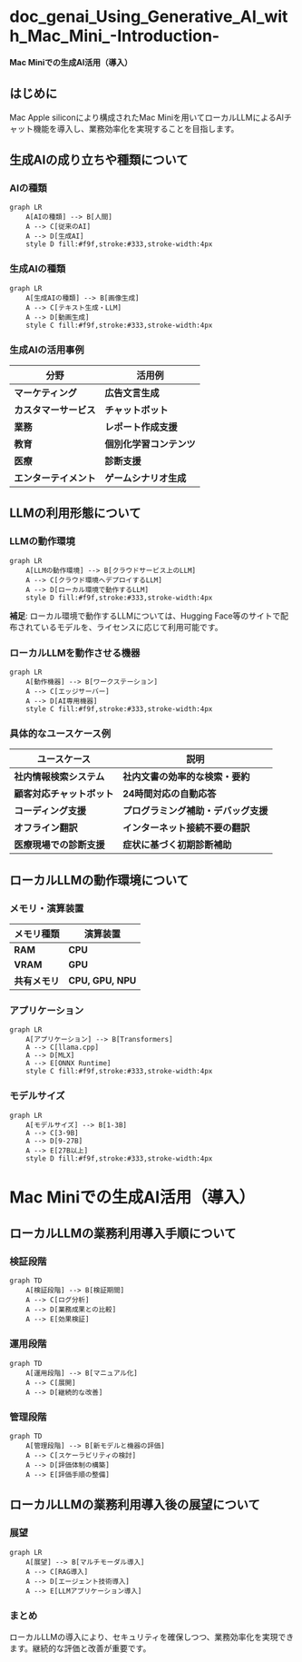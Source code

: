 # **doc_genai_Using_Generative_AI_with_Mac_Mini_-Introduction-**
**Mac Miniでの生成AI活用（導入）**

## **はじめに**

Mac Apple siliconにより構成されたMac Miniを用いてローカルLLMによるAIチャット機能を導入し、業務効率化を実現することを目指します。

## **生成AIの成り立ちや種類について**

### **AIの種類**

```mermaid
graph LR
    A[AIの種類] --> B[人間]
    A --> C[従来のAI]
    A --> D[生成AI]
    style D fill:#f9f,stroke:#333,stroke-width:4px
```

### **生成AIの種類**

```mermaid
graph LR
    A[生成AIの種類] --> B[画像生成]
    A --> C[テキスト生成・LLM]
    A --> D[動画生成]
    style C fill:#f9f,stroke:#333,stroke-width:4px
```

### **生成AIの活用事例**

| **分野** | **活用例** |
|------|--------|
| **マーケティング** | **広告文言生成** |
| **カスタマーサービス** | **チャットボット** |
| **業務** | **レポート作成支援** |
| **教育** | **個別化学習コンテンツ** |
| **医療** | **診断支援** |
| **エンターテイメント** | **ゲームシナリオ生成** |

## **LLMの利用形態について**

### **LLMの動作環境**

```mermaid
graph LR
    A[LLMの動作環境] --> B[クラウドサービス上のLLM]
    A --> C[クラウド環境へデプロイするLLM]
    A --> D[ローカル環境で動作するLLM]
    style D fill:#f9f,stroke:#333,stroke-width:4px
```

**補足**: ローカル環境で動作するLLMについては、Hugging Face等のサイトで配布されているモデルを、ライセンスに応じて利用可能です。

### **ローカルLLMを動作させる機器**

```mermaid
graph LR
    A[動作機器] --> B[ワークステーション]
    A --> C[エッジサーバー]
    A --> D[AI専用機器]
    style C fill:#f9f,stroke:#333,stroke-width:4px
```

### **具体的なユースケース例**

| **ユースケース** | **説明** |
|--------------|------|
| **社内情報検索システム** | **社内文書の効率的な検索・要約** |
| **顧客対応チャットボット** | **24時間対応の自動応答** |
| **コーディング支援** | **プログラミング補助・デバッグ支援** |
| **オフライン翻訳** | **インターネット接続不要の翻訳** |
| **医療現場での診断支援** | **症状に基づく初期診断補助** |

## **ローカルLLMの動作環境について**

### **メモリ・演算装置**

| **メモリ種類** | **演算装置** |
|------------|----------|
| **RAM** | **CPU** |
| **VRAM** | **GPU** |
| **共有メモリ** | **CPU, GPU, NPU** |

### **アプリケーション**

```mermaid
graph LR
    A[アプリケーション] --> B[Transformers]
    A --> C[llama.cpp]
    A --> D[MLX]
    A --> E[ONNX Runtime]
    style C fill:#f9f,stroke:#333,stroke-width:4px
```

### **モデルサイズ**

```mermaid
graph LR
    A[モデルサイズ] --> B[1-3B]
    A --> C[3-9B]
    A --> D[9-27B]
    A --> E[27B以上]
    style D fill:#f9f,stroke:#333,stroke-width:4px
```

# **Mac Miniでの生成AI活用（導入）**

## **ローカルLLMの業務利用導入手順について**

### **検証段階**

```mermaid
graph TD
    A[検証段階] --> B[検証期間]
    A --> C[ログ分析]
    A --> D[業務成果との比較]
    A --> E[効果検証]
```

### **運用段階**

```mermaid
graph TD
    A[運用段階] --> B[マニュアル化]
    A --> C[展開]
    A --> D[継続的な改善]
```

### **管理段階**

```mermaid
graph TD
    A[管理段階] --> B[新モデルと機器の評価]
    A --> C[スケーラビリティの検討]
    A --> D[評価体制の構築]
    A --> E[評価手順の整備]
```

## **ローカルLLMの業務利用導入後の展望について**

### **展望**

```mermaid
graph LR
    A[展望] --> B[マルチモーダル導入]
    A --> C[RAG導入]
    A --> D[エージェント技術導入]
    A --> E[LLMアプリケーション導入]
```

### **まとめ**

ローカルLLMの導入により、セキュリティを確保しつつ、業務効率化を実現できます。継続的な評価と改善が重要です。
